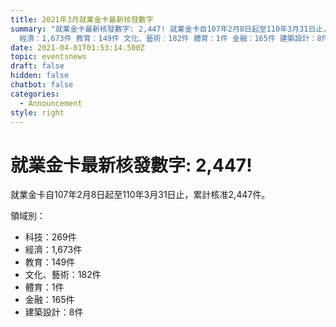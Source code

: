 ```yaml
---
title: 2021年3月就業金卡最新核發數字
summary: "就業金卡最新核發數字: 2,447! 就業金卡自107年2月8日起至110年3月31日止，累計核准2,447件。  領域別： 科技：269件
  經濟：1,673件 教育：149件 文化、藝術：182件 體育：1件 金融：165件 建築設計：8件"
date: 2021-04-01T01:53:14.500Z
topic: eventsnews
draft: false
hidden: false
chatbot: false
categories:
  - Announcement
style: right
---
```

# 就業金卡最新核發數字: 2,447!

就業金卡自107年2月8日起至110年3月31日止，累計核准2,447件。 

領域別：

* 科技：269件
* 經濟：1,673件
* 教育：149件
* 文化、藝術：182件
* 體育：1件
* 金融：165件
* 建築設計：8件